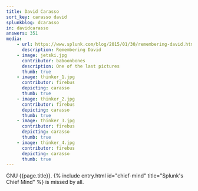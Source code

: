 ```yaml
---
title: David Carasso
sort_key: carasso david
splunkblog: dcarasso
in: davidcarasso
answers: 351
media:
    - url: https://www.splunk.com/blog/2015/01/30/remembering-david.html
      description: Remembering David
    - image: jetski.jpg
      contributor: baboonbones
      description: One of the last pictures
      thumb: true
    - image: thinker_1.jpg
      contributor: firebus
      depicting: carasso
      thumb: true
    - image: thinker_2.jpg
      contributor: firebus
      depicting: carasso
      thumb: true
    - image: thinker_3.jpg
      contributor: firebus
      depicting: carasso
      thumb: true
    - image: thinker_4.jpg
      contributor: firebus
      depicting: carasso
      thumb: true
---
```

GNU {{page.title}}. {% include entry.html id="chief-mind" title="Splunk's Chief Mind" %} is missed by all.
